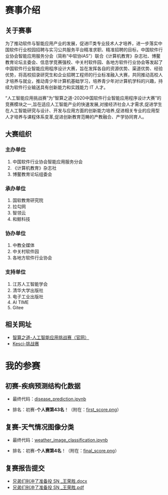 # 赛事介绍

## 关于赛事

为了推动软件与智能应用产业的发展，促进IT类专业技术人才培养，进一步落实中国软件行业校园招聘与实习公共服务平台精准求职、精准招聘的目标，中国软件行业协会智能应用服务分会（简称“中软协IAS”）联合《计算机教育》杂志社、博鳌教育论坛主委会、信息学竞赛强校、中关村软件园、各地方软件行业协会等发起了中国软件行业智能应用程序设计大赛，旨在发挥各自的资源优势、渠道优势、经验优势，将高校招录研究生和企业招聘工程师的行业标准融入大赛，共同推动高校人才培养与就业，推动青少年计算机基础学习，培养青少年对计算机学科的兴趣，持续为软件行业输送具有创新能力和实践能力 IT 人才。

“人工智能应用挑战赛”为“智算之道-2020中国软件行业智能应用程序设计大赛”的竞赛模块之一,旨在适应人工智能产业的快速发展,对接经济社会人才需求,促进学生在人工智能研究与设计、开发与应用方面的创新能力培养,促进相关专业的应用型人才培养与课程体系变革,促进创新教育范畴的产教融合、产学协同育人。

## 大赛组织

### 主办单位 
1. 中国软件行业协会智能应用服务分会
2. 《计算机教育》杂志社
3. 博鳌教育论坛组委会
 
### 承办单位
1. 国软教育研究院
2. 拉勾网
3. 智领云
4. 和鲸科技
 
### 协办单位
1. 中教全媒体
2. 中关村软件园
3. 各地方软件行业协会
 
### 支持单位
1. 江苏人工智能学会
2. 清华大学出版社
3. 电子工业出版社
4. AI TIME
5. Gitee

## 相关网址

- [智算之道-人工智能应用挑战赛（官网）](https://ai-csen.linktimecloud.com/)
- [Kesci-挑战赛](https://www.kesci.com/home/competition/5f34b039a5c0e8002d5d008e)

# 我的参赛

## 初赛-疾病预测结构化数据

- 最终代码：[disease_prediction.ipynb](https://github.com/WangRongsheng/IAS-AI_challenge/blob/main/disease_prediction.ipynb)

- 排名：初赛-**个人赛第43名**！（附在：[first_score.png](https://github.com/WangRongsheng/IAS-AI_challenge/blob/main/first_score.png)）

## 复赛-天气情况图像分类

- 最终代码：[weather_image_classification.ipynb](https://github.com/WangRongsheng/IAS-AI_challenge/blob/main/weather_image_classification.ipynb)

- 排名：初赛-**个人赛第4名**！（附在：[final_score.png](https://github.com/WangRongsheng/IAS-AI_challenge/blob/main/final_score.png)）

## 复赛报告提交

- [兄弟们别冲了准备投 SN _王荣胜.docx](https://github.com/WangRongsheng/IAS-AI_challenge/blob/main/%E5%85%84%E5%BC%9F%E4%BB%AC%E5%88%AB%E5%86%B2%E4%BA%86%E5%87%86%E5%A4%87%E6%8A%95%20SN%20_%E7%8E%8B%E8%8D%A3%E8%83%9C.docx)
- [兄弟们别冲了准备投 SN _王荣胜.pdf](https://github.com/WangRongsheng/IAS-AI_challenge/blob/main/%E5%85%84%E5%BC%9F%E4%BB%AC%E5%88%AB%E5%86%B2%E4%BA%86%E5%87%86%E5%A4%87%E6%8A%95%20SN%20_%E7%8E%8B%E8%8D%A3%E8%83%9C.pdf)

